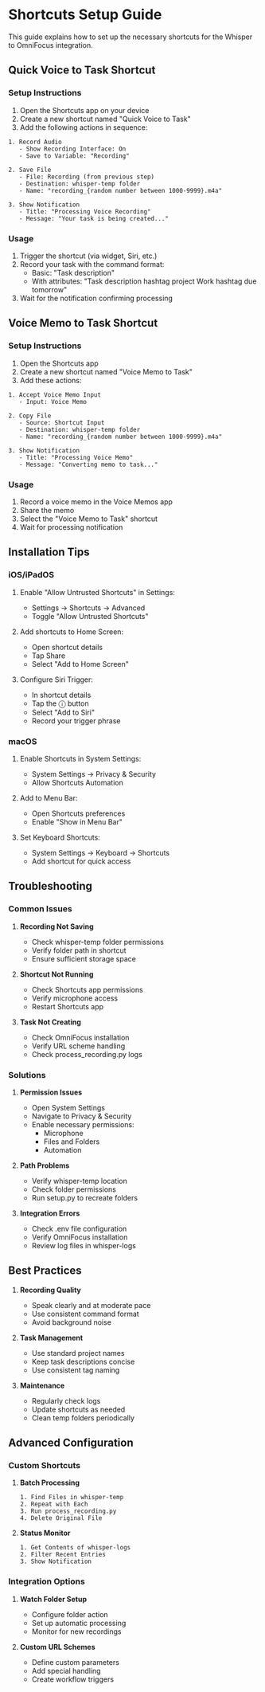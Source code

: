 # Shortcuts Setup Guide

This guide explains how to set up the necessary shortcuts for the Whisper to OmniFocus integration.

## Quick Voice to Task Shortcut

### Setup Instructions

1. Open the Shortcuts app on your device
2. Create a new shortcut named "Quick Voice to Task"
3. Add the following actions in sequence:

```
1. Record Audio
   - Show Recording Interface: On
   - Save to Variable: "Recording"

2. Save File
   - File: Recording (from previous step)
   - Destination: whisper-temp folder
   - Name: "recording_{random number between 1000-9999}.m4a"

3. Show Notification
   - Title: "Processing Voice Recording"
   - Message: "Your task is being created..."
```

### Usage

1. Trigger the shortcut (via widget, Siri, etc.)
2. Record your task with the command format:
   - Basic: "Task description"
   - With attributes: "Task description hashtag project Work hashtag due tomorrow"
3. Wait for the notification confirming processing

## Voice Memo to Task Shortcut

### Setup Instructions

1. Open the Shortcuts app
2. Create a new shortcut named "Voice Memo to Task"
3. Add these actions:

```
1. Accept Voice Memo Input
   - Input: Voice Memo

2. Copy File
   - Source: Shortcut Input
   - Destination: whisper-temp folder
   - Name: "recording_{random number between 1000-9999}.m4a"

3. Show Notification
   - Title: "Processing Voice Memo"
   - Message: "Converting memo to task..."
```

### Usage

1. Record a voice memo in the Voice Memos app
2. Share the memo
3. Select the "Voice Memo to Task" shortcut
4. Wait for processing notification

## Installation Tips

### iOS/iPadOS

1. Enable "Allow Untrusted Shortcuts" in Settings:
   - Settings → Shortcuts → Advanced
   - Toggle "Allow Untrusted Shortcuts"

2. Add shortcuts to Home Screen:
   - Open shortcut details
   - Tap Share
   - Select "Add to Home Screen"

3. Configure Siri Trigger:
   - In shortcut details
   - Tap the ⓘ button
   - Select "Add to Siri"
   - Record your trigger phrase

### macOS

1. Enable Shortcuts in System Settings:
   - System Settings → Privacy & Security
   - Allow Shortcuts Automation

2. Add to Menu Bar:
   - Open Shortcuts preferences
   - Enable "Show in Menu Bar"

3. Set Keyboard Shortcuts:
   - System Settings → Keyboard → Shortcuts
   - Add shortcut for quick access

## Troubleshooting

### Common Issues

1. **Recording Not Saving**
   - Check whisper-temp folder permissions
   - Verify folder path in shortcut
   - Ensure sufficient storage space

2. **Shortcut Not Running**
   - Check Shortcuts app permissions
   - Verify microphone access
   - Restart Shortcuts app

3. **Task Not Creating**
   - Check OmniFocus installation
   - Verify URL scheme handling
   - Check process_recording.py logs

### Solutions

1. **Permission Issues**
   - Open System Settings
   - Navigate to Privacy & Security
   - Enable necessary permissions:
     * Microphone
     * Files and Folders
     * Automation

2. **Path Problems**
   - Verify whisper-temp location
   - Check folder permissions
   - Run setup.py to recreate folders

3. **Integration Errors**
   - Check .env file configuration
   - Verify OmniFocus installation
   - Review log files in whisper-logs

## Best Practices

1. **Recording Quality**
   - Speak clearly and at moderate pace
   - Use consistent command format
   - Avoid background noise

2. **Task Management**
   - Use standard project names
   - Keep task descriptions concise
   - Use consistent tag naming

3. **Maintenance**
   - Regularly check logs
   - Update shortcuts as needed
   - Clean temp folders periodically

## Advanced Configuration

### Custom Shortcuts

1. **Batch Processing**
   ```
   1. Find Files in whisper-temp
   2. Repeat with Each
   3. Run process_recording.py
   4. Delete Original File
   ```

2. **Status Monitor**
   ```
   1. Get Contents of whisper-logs
   2. Filter Recent Entries
   3. Show Notification
   ```

### Integration Options

1. **Watch Folder Setup**
   - Configure folder action
   - Set up automatic processing
   - Monitor for new recordings

2. **Custom URL Schemes**
   - Define custom parameters
   - Add special handling
   - Create workflow triggers 